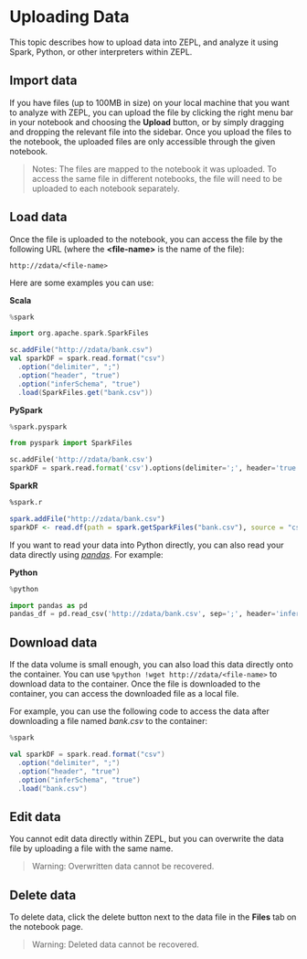 <h1>Uploading Data</h1>

This topic describes how to upload data into ZEPL, and analyze it using Spark, Python, or other interpreters within ZEPL.

## Import data

If you have files (up to 100MB in size) on your local machine that you want to analyze with ZEPL, you can upload the file by clicking the right menu bar in your notebook and choosing the **Upload** button, or by simply dragging and dropping the relevant file into the sidebar. Once you upload the files to the notebook, the uploaded files are only accessible through the given notebook.

> Notes: The files are mapped to the notebook it was uploaded. To access the same file in different notebooks, the file will need to be uploaded to each notebook separately.

## Load data

Once the file is uploaded to the notebook, you can access the file by the following URL (where the **&lt;file-name&gt;** is the name of the file):

```
http://zdata/<file-name>
```

Here are some examples you can use:

**Scala**

```scala
%spark

import org.apache.spark.SparkFiles

sc.addFile("http://zdata/bank.csv")
val sparkDF = spark.read.format("csv")
  .option("delimiter", ";")
  .option("header", "true")
  .option("inferSchema", "true")
  .load(SparkFiles.get("bank.csv"))
```

**PySpark**

```python
%spark.pyspark

from pyspark import SparkFiles

sc.addFile('http://zdata/bank.csv')
sparkDF = spark.read.format('csv').options(delimiter=';', header='true', inferSchema='true').load(SparkFiles.get('bank.csv'))
```

**SparkR**

```r
%spark.r

spark.addFile("http://zdata/bank.csv")
sparkDF <- read.df(path = spark.getSparkFiles("bank.csv"), source = "csv", delimiter = ";", header = "true", inferSchema = "true")
```

If you want to read your data into Python directly, you can also read your data directly using [*pandas*](https://pandas.pydata.org/). For example:

**Python**

```python
%python

import pandas as pd
pandas_df = pd.read_csv('http://zdata/bank.csv', sep=';', header='infer')
```

## Download data

If the data volume is small enough, you can also load this data directly onto the container. You can use `%python !wget http://zdata/<file-name>` to download data to the container. Once the file is downloaded to the container, you can access the downloaded file as a local file.

For example, you can use the following code to access the data after downloading a file named *bank.csv* to the container:

```scala
%spark

val sparkDF = spark.read.format("csv")
  .option("delimiter", ";")
  .option("header", "true")
  .option("inferSchema", "true")
  .load("bank.csv")
```

## Edit data

You cannot edit data directly within ZEPL, but you can overwrite the data file by uploading a file with the same name.

> Warning: Overwritten data cannot be recovered.

## Delete data

To delete data, click the delete button next to the data file in the **Files** tab on the notebook page.

> Warning: Deleted data cannot be recovered.